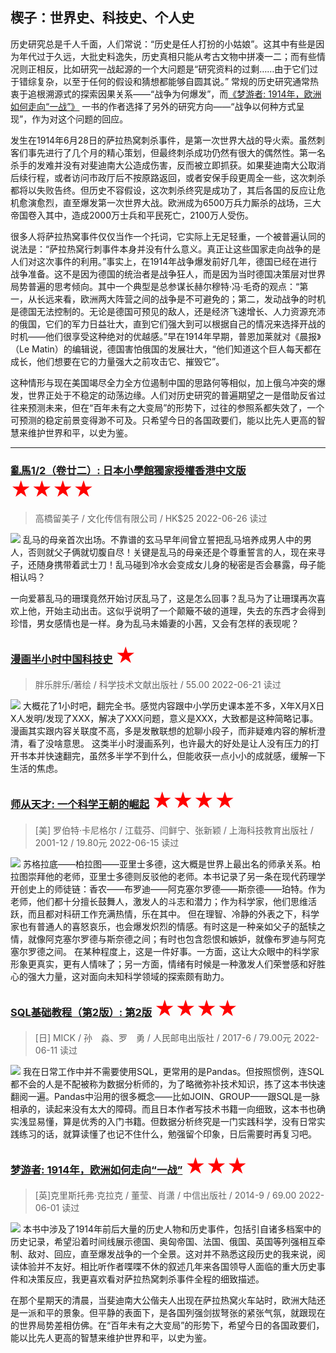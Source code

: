 ## 楔子：世界史、科技史、个人史

历史研究总是千人千面，人们常说：“历史是任人打扮的小姑娘”。这其中有些是因为年代过于久远，大批史料逸失，历史真相只能从考古文物中拼凑一二；而有些情况则正相反，比如研究一战起源的一个大问题是“研究资料的过剩……由于它们过于错综复杂，以至于任何的假设和猜想都能够自圆其说。” 常规的历史研究通常热衷于追根溯源式的探索因果关系——“战争为何爆发”，而[《梦游者: 1914年，欧洲如何走向“一战”》](https://book.douban.com/subject/25943355/) 一书的作者选择了另外的研究方向——“战争以何种方式呈现”，作为对这个问题的回应。

发生在1914年6月28日的萨拉热窝刺杀事件，是第一次世界大战的导火索。虽然刺客们事先进行了几个月的精心策划，但最终刺杀成功仍然有很大的偶然性。第一名杀手的发难并没有对斐迪南大公造成伤害，反而被立即抓获。如果斐迪南大公取消后续行程，或者访问市政厅后不按原路返回，或者安保手段更周全一些，这次刺杀都将以失败告终。但历史不容假设，这次刺杀终究是成功了，其后各国的反应让危机愈演愈烈，直至爆发第一次世界大战。欧洲成为6500万兵力厮杀的战场，三大帝国卷入其中，造成2000万士兵和平民死亡，2100万人受伤。

很多人将萨拉热窝事件仅仅当作一个托词，它实际上无足轻重，一个被普遍认同的说法是：“萨拉热窝行刺事件本身并没有什么意义。真正让这些国家走向战争的是人们对这次事件的利用。”事实上，在1914年战争爆发前好几年，德国已经在进行战争准备。这不是因为德国的统治者是战争狂人，而是因为当时德国决策层对世界局势普遍的思考倾向。其中一个典型是总参谋长赫尔穆特·冯·毛奇的观点：“第一，从长远来看，欧洲两大阵营之间的战争是不可避免的；第二，发动战争的时机是德国无法控制的。无论是德国可预见的敌人，还是经济飞速增长、人力资源充沛的俄国，它们的军力日益壮大，直到它们强大到可以根据自己的情况来选择开战的时机——他们很享受这种绝对的优越感。”早在1914年早期，普恩加莱就对《晨报》（Le Matin）的编辑说，德国害怕俄国的发展壮大，“他们知道这个巨人每天都在成长，他们想要在它的力量强大之前攻击它、摧毁它”。

这种情形与现在美国竭尽全力全方位遏制中国的思路何等相似，加上俄乌冲突的爆发，世界正处于不稳定的动荡边缘。人们对历史研究的普遍期望之一是借助反省过往来预测未来，但在“百年未有之大变局”的形势下，过往的参照系都失效了，一个可预测的稳定前景变得渺不可及。只希望今日的各国政要们，能以比先人更高的智慧来维护世界和平，以史为鉴。



---





### [亂馬1/2（卷廿二）: 日本小學館獨家授權香港中文版](https://book.douban.com/subject/3928631/) <font color=#FF0000 size=6>★★★★</font>

> 高橋留美子 / 文化传信有限公司 / HK$25
> 2022-06-26 读过

![](html_已读\s3938368.jpg)
乱马的母亲首次出场。不靠谱的玄马早年间曾立誓把乱马培养成男人中的男人，否则就父子俩就切腹自尽！关键是乱马的母亲还是个尊重誓言的人，现在来寻子，还随身携带着武士刀！乱马碰到冷水会变成女儿身的秘密是否会暴露，母子能相认吗？

一向爱慕乱马的珊璞竟然开始讨厌乱马了，这是怎么回事？乱马为了让珊璞再次喜欢上他，开始主动出击。这似乎说明了一个颠簸不破的道理，失去的东西才会得到珍惜，男女感情也是一样。身为乱马未婚妻的小茜，又会有怎样的表现呢？

### [漫画半小时中国科技史](https://book.douban.com/subject/35498275/) <font color=#FF0000 size=6>★</font>
> 胖乐胖乐/著绘 / 科学技术文献出版社 / 55.00
> 2022-06-21 读过

![](html_已读\s33925384.jpg)
大概花了1小时吧，翻完全书。感觉内容跟中小学历史课本差不多，X年X月X日X人发明/发现了XXX，解决了XXX问题，意义是XXX，大致都是这种简略记事。漫画其实跟内容关联度不高，多是发散联想的尬聊小段子，而非疑难内容的解析澄清，看了没啥意思。
这类半小时漫画系列，也许最大的好处是让人没有压力的打开书本并快速翻完，虽然多半学不到什么，但能收获一点小小的成就感，缓解一下生活的焦虑。

### [师从天才: 一个科学王朝的崛起](https://book.douban.com/subject/1028077/) <font color=#FF0000 size=6>★★★★</font>
> [美] 罗伯特·卡尼格尔 / 江载芬、闫鲜宁、张新颖 / 上海科技教育出版社 / 2001-12 / 19.80元
> 2022-06-15 读过

![](html_已读\s24933157.jpg)
苏格拉底——柏拉图——亚里士多德，这大概是世界上最出名的师承关系。柏拉图崇拜他的老师，亚里士多德则反驳他的老师。本书记录了另一条在现代药理学开创史上的师徒链：香农——布罗迪——阿克塞尔罗德——斯奈德——珀特。作为老师，他们都十分擅长鼓舞人，激发人的斗志和潜力；作为科学家，他们思维活跃，而且都对科研工作充满热情，乐在其中。
但在理智、冷静的外表之下，科学家也有普通人的喜怒哀乐，也会爆发炽烈的情感。有时这是一种亲如父子的舐犊之情，就像阿克塞尔罗德与斯奈德之间；有时也包含怨恨和嫉妒，就像布罗迪与阿克塞尔罗德之间。
在某种程度上，这是一件好事。一方面，这让大众眼中的科学家形象更真实，更有人情味了；另一方面，情绪有时候是一种激发人们荣誉感和好胜心的强大力量，这对面向未知科学领域的探索颇有助力。

### [SQL基础教程（第2版）: 第2版](https://book.douban.com/subject/27055712/) <font color=#FF0000 size=6>★★★★</font>
> [日] MICK / 孙　淼、罗　勇 / 人民邮电出版社 / 2017-6 / 79.00元
> 2022-06-11 读过

![](html_已读\s29461770.jpg)
我在日常工作中并不需要使用SQL，更常用的是Pandas。但按照惯例，连SQL都不会的人是不配被称为数据分析师的，为了略微弥补技术知识，拣了这本书快速翻阅一遍。Pandas中沿用的很多概念——比如JOIN、GROUP——跟SQL是一脉相承的，读起来没有太大的障碍。而且日本作者写技术书籍一向细致，这本书也确实浅显易懂，算是优秀的入门书籍。但数据分析终究是一门实践科学，没有日常实践练习的话，就算读懂了也记不住什么，勉强留个印象，日后需要时再复习吧。

### [梦游者: 1914年，欧洲如何走向“一战”](https://book.douban.com/subject/25943355/) <font color=#FF0000 size=6>★★★</font>

> [英]克里斯托弗·克拉克 / 董莹、肖潇 / 中信出版社 / 2014-9 / 69.00
> 2022-06-01 读过

![](html_已读\s27653576.jpg)
本书中涉及了1914年前后大量的历史人物和历史事件，包括引自诸多档案中的历史记录，希望沿着时间线展示德国、奥匈帝国、法国、俄国、英国等列强相互牵制、敌对、回应，直至爆发战争的一个全景。这对并不熟悉这段历史的我来说，阅读体验并不友好。相比听作者喋喋不休的叙述几年来各国领导人面临的重大历史事件和决策反应，我更喜欢看对萨拉热窝刺杀事件全程的细致描述。

在那个星期天的清晨，当斐迪南大公偕夫人出现在萨拉热窝火车站时，欧洲大陆还是一派和平的景象。但平静的表面下，是各国列强剑拔弩张的紧张气氛，就跟现在的世界局势差相仿佛。在“百年未有之大变局”的形势下，希望今日的各国政要们，能以比先人更高的智慧来维护世界和平，以史为鉴。

